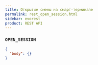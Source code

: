 ```yaml
---
title: Открытие смены на смарт-терминале
permalink: rest_open_session.html
sidebar: evorest
product: REST API
---
```



### `OPEN_SESSION`

```json
{
  "body": {}
}
```
